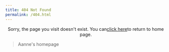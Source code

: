 ```yaml
---
title: 404 Not Found
permalink: /404.html
---
```

<center>
Sorry, the page you visit doesn't exist.
You can<a href="https://aanne.github.io/">click here</a>to return to home page.
</center>

<blockquote class="blockquote-center">
    Aanne's homepage
</blockquote>
